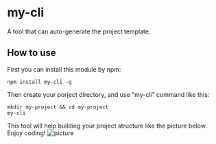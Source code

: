 # my-cli
A tool that can auto-generate the project template.
## How to use 
First you can install this module by npm:
```
npm install my-cli -g 
```
Then create your porject directory, and use "my-cli" command like this:
```
mkdir my-project && cd my-project
my-cli
```
This tool will help building your project structure like the picture below. Enjoy coding!
![picture](http://ooqymz3vm.bkt.clouddn.com/cli.gif)
